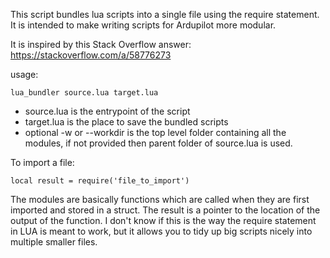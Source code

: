 This script bundles lua scripts into a single file using the require statement. It is intended to make writing scripts for Ardupilot more modular.

It is inspired by this Stack Overflow answer: https://stackoverflow.com/a/58776273


usage: 

`lua_bundler source.lua target.lua`
- source.lua is the entrypoint of the script
- target.lua is the place to save the bundled scripts
- optional -w or --workdir is the top level folder containing all the modules, if not provided then parent folder of source.lua is used.


To import a file:

`local result = require('file_to_import')`


The modules are basically functions which are called when they are first imported and stored in a struct. The result is a pointer to the location of the output of the function. I don't know if this is the way the require statement in LUA is meant to work, but it allows you to tidy up big scripts nicely into multiple smaller files.